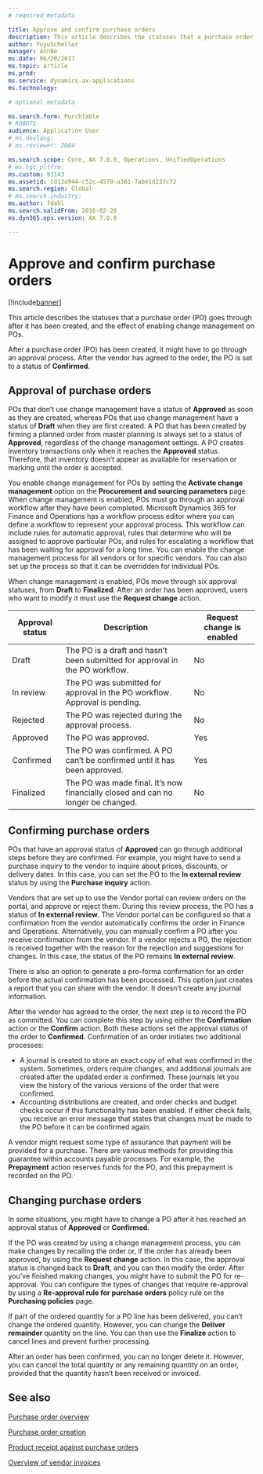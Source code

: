 ```yaml
---
# required metadata

title: Approve and confirm purchase orders
description: This article describes the statuses that a purchase order (PO) goes through after it has been created, and the effect of enabling change management on POs.
author: YuyuScheller
manager: AnnBe
ms.date: 06/20/2017
ms.topic: article
ms.prod: 
ms.service: dynamics-ax-applications
ms.technology: 

# optional metadata

ms.search.form: PurchTable
# ROBOTS: 
audience: Application User
# ms.devlang: 
# ms.reviewer: 2084

ms.search.scope: Core, AX 7.0.0, Operations, UnifiedOperations
# ms.tgt_pltfrm: 
ms.custom: 93143
ms.assetid: cd12a944-c52c-4579-a301-7abe1d237c72
ms.search.region: Global
# ms.search.industry: 
ms.author: fdahl
ms.search.validFrom: 2016-02-28
ms.dyn365.ops.version: AX 7.0.0

---
```


# Approve and confirm purchase orders

[!include[banner](../includes/banner.md)]


This article describes the statuses that a purchase order (PO) goes through after it has been created, and the effect of enabling change management on POs.

After a purchase order (PO) has been created, it might have to go through an approval process. After the vendor has agreed to the order, the PO is set to a status of **Confirmed**.

## Approval of purchase orders
POs that don’t use change management have a status of **Approved** as soon as they are created, whereas POs that use change management have a status of **Draft** when they are first created. A PO that has been created by firming a planned order from master planning is always set to a status of **Approved**, regardless of the change management settings. A PO creates inventory transactions only when it reaches the **Approved** status. Therefore, that inventory doesn’t appear as available for reservation or marking until the order is accepted.  

You enable change management for POs by setting the **Activate change management** option on the **Procurement and sourcing parameters** page. When change management is enabled, POs must go through an approval workflow after they have been completed. Microsoft Dynamics 365 for Finance and Operations has a workflow process editor where you can define a workflow to represent your approval process. This workflow can include rules for automatic approval, rules that determine who will be assigned to approve particular POs, and rules for escalating a workflow that has been waiting for approval for a long time. You can enable the change management process for all vendors or for specific vendors. You can also set up the process so that it can be overridden for individual POs.  

When change management is enabled, POs move through six approval statuses, from **Draft** to **Finalized**. After an order has been approved, users who want to modify it must use the **Request change** action.

| Approval status | Description                                                                      | Request change is enabled |
|-----------------|----------------------------------------------------------------------------------|---------------------------|
| Draft           | The PO is a draft and hasn’t been submitted for approval in the PO workflow.     | No                        |
| In review       | The PO was submitted for approval in the PO workflow. Approval is pending.       | No                        |
| Rejected        | The PO was rejected during the approval process.                                 | No                        |
| Approved        | The PO was approved.                                                             | Yes                       |
| Confirmed       | The PO was confirmed. A PO can’t be confirmed until it has been approved.        | Yes                       |
| Finalized       | The PO was made final. It’s now financially closed and can no longer be changed. | No                        |

## Confirming purchase orders
POs that have an approval status of **Approved** can go through additional steps before they are confirmed. For example, you might have to send a purchase inquiry to the vendor to inquire about prices, discounts, or delivery dates. In this case, you can set the PO to the **In external review** status by using the **Purchase inquiry** action.  

Vendors that are set up to use the Vendor portal can review orders on the portal, and approve or reject them. During this review process, the PO has a status of **In external review**. The Vendor portal can be configured so that a confirmation from the vendor automatically confirms the order in Finance and Operations. Alternatively, you can manually confirm a PO after you receive confirmation from the vendor. If a vendor rejects a PO, the rejection is received together with the reason for the rejection and suggestions for changes. In this case, the status of the PO remains **In external review**.  

There is also an option to generate a pro-forma confirmation for an order before the actual confirmation has been processed. This option just creates a report that you can share with the vendor. It doesn’t create any journal information.  

After the vendor has agreed to the order, the next step is to record the PO as committed. You can complete this step by using either the **Confirmation** action or the **Confirm** action. Both these actions set the approval status of the order to **Confirmed**. Confirmation of an order initiates two additional processes:

-   A journal is created to store an exact copy of what was confirmed in the system. Sometimes, orders require changes, and additional journals are created after the updated order is confirmed. These journals let you view the history of the various versions of the order that were confirmed.
-   Accounting distributions are created, and order checks and budget checks occur if this functionality has been enabled. If either check fails, you receive an error message that states that changes must be made to the PO before it can be confirmed again.

A vendor might request some type of assurance that payment will be provided for a purchase. There are various methods for providing this guarantee within accounts payable processes. For example, the **Prepayment** action reserves funds for the PO, and this prepayment is recorded on the PO.

## Changing purchase orders
In some situations, you might have to change a PO after it has reached an approval status of **Approved** or **Confirmed**.  

If the PO was created by using a change management process, you can make changes by recalling the order or, if the order has already been approved, by using the **Request change** action. In this case, the approval status is changed back to **Draft**, and you can then modify the order. After you’ve finished making changes, you might have to submit the PO for re-approval. You can configure the types of changes that require re-approval by using a **Re-approval rule for purchase orders** policy rule on the **Purchasing policies** page.  

If part of the ordered quantity for a PO line has been delivered, you can’t change the ordered quantity. However, you can change the **Deliver remainder** quantity on the line. You can then use the **Finalize** action to cancel lines and prevent further processing. 

After an order has been confirmed, you can no longer delete it. However, you can cancel the total quantity or any remaining quantity on an order, provided that the quantity hasn’t been received or invoiced.

See also
--------

[Purchase order overview](purchase-order-overview.md)

[Purchase order creation](purchase-order-creation.md)

[Product receipt against purchase orders](product-receipt-against-purchase-orders.md)

[Overview of vendor invoices](/dynamics365/unified-operations/financials/accounts-payable/vendor-invoices-overview)



